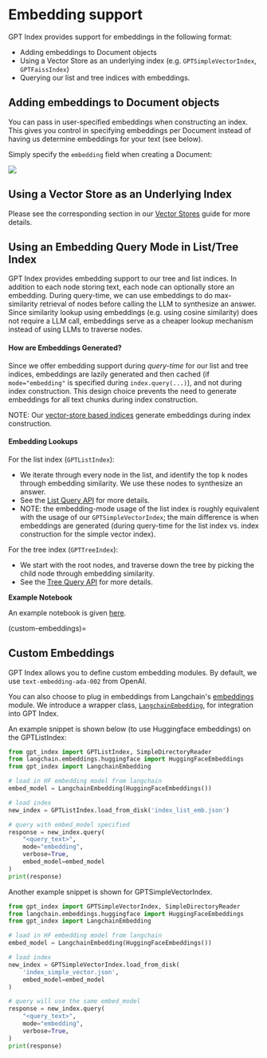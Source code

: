 # Embedding support

GPT Index provides support for embeddings in the following format:
- Adding embeddings to Document objects
- Using a Vector Store as an underlying index (e.g. `GPTSimpleVectorIndex`, `GPTFaissIndex`)
- Querying our list and tree indices with embeddings.

## Adding embeddings to Document objects

You can pass in user-specified embeddings when constructing an index. This gives you control
in specifying embeddings per Document instead of having us determine embeddings for your text (see below).

Simply specify the `embedding` field when creating a Document:

![](/_static/embeddings/doc_example.jpeg)

## Using a Vector Store as an Underlying Index

<!-- Please see the corresponding section in our [Vector Stores](/how_to/vector_stores.md#loading-data-from-vector-stores-using-data-connector) -->
Please see the corresponding section in our [Vector Stores](/how_to/vector_stores.md)
guide for more details.

## Using an Embedding Query Mode in List/Tree Index

GPT Index provides embedding support to our tree and list indices. In addition to each node storing text, each node can optionally store an embedding.
During query-time, we can use embeddings to do max-similarity retrieval of nodes before calling the LLM to synthesize an answer. 
Since similarity lookup using embeddings (e.g. using cosine similarity) does not require a LLM call, embeddings serve as a cheaper lookup mechanism instead
of using LLMs to traverse nodes.

#### How are Embeddings Generated?

Since we offer embedding support during *query-time* for our list and tree indices, 
embeddings are lazily generated and then cached (if `mode="embedding"` is specified during `index.query(...)`), and not during index construction.
This design choice prevents the need to generate embeddings for all text chunks during index construction.

NOTE: Our [vector-store based indices](/how_to/vector_stores.md) generate embeddings during index construction.

#### Embedding Lookups
For the list index (`GPTListIndex`):
- We iterate through every node in the list, and identify the top k nodes through embedding similarity. We use these nodes to synthesize an answer.
- See the [List Query API](/reference/indices/list_query.rst) for more details.
- NOTE: the embedding-mode usage of the list index is roughly equivalent with the usage of our `GPTSimpleVectorIndex`; the main
    difference is when embeddings are generated (during query-time for the list index vs. index construction for the simple vector index).

For the tree index (`GPTTreeIndex`):
- We start with the root nodes, and traverse down the tree by picking the child node through embedding similarity.
- See the [Tree Query API](/reference/indices/tree_query.rst) for more details.

**Example Notebook**

An example notebook is given [here](https://github.com/jerryjliu/gpt_index/blob/main/examples/test_wiki/TestNYC_Embeddings.ipynb).



(custom-embeddings)=
## Custom Embeddings

GPT Index allows you to define custom embedding modules. By default, we use `text-embedding-ada-002` from OpenAI. 

You can also choose to plug in embeddings from
Langchain's [embeddings](https://langchain.readthedocs.io/en/latest/reference/modules/embeddings.html) module.
We introduce a wrapper class, 
[`LangchainEmbedding`](/reference/embeddings.rst), for integration into GPT Index.

An example snippet is shown below (to use Huggingface embeddings) on the GPTListIndex:

```python
from gpt_index import GPTListIndex, SimpleDirectoryReader
from langchain.embeddings.huggingface import HuggingFaceEmbeddings
from gpt_index import LangchainEmbedding

# load in HF embedding model from langchain
embed_model = LangchainEmbedding(HuggingFaceEmbeddings())

# load index
new_index = GPTListIndex.load_from_disk('index_list_emb.json')

# query with embed_model specified
response = new_index.query(
    "<query_text>", 
    mode="embedding", 
    verbose=True, 
    embed_model=embed_model
)
print(response)
```

Another example snippet is shown for GPTSimpleVectorIndex.

```python
from gpt_index import GPTSimpleVectorIndex, SimpleDirectoryReader
from langchain.embeddings.huggingface import HuggingFaceEmbeddings
from gpt_index import LangchainEmbedding

# load in HF embedding model from langchain
embed_model = LangchainEmbedding(HuggingFaceEmbeddings())

# load index
new_index = GPTSimpleVectorIndex.load_from_disk(
    'index_simple_vector.json', 
    embed_model=embed_model
)

# query will use the same embed_model
response = new_index.query(
    "<query_text>", 
    mode="embedding", 
    verbose=True, 
)
print(response)
```
